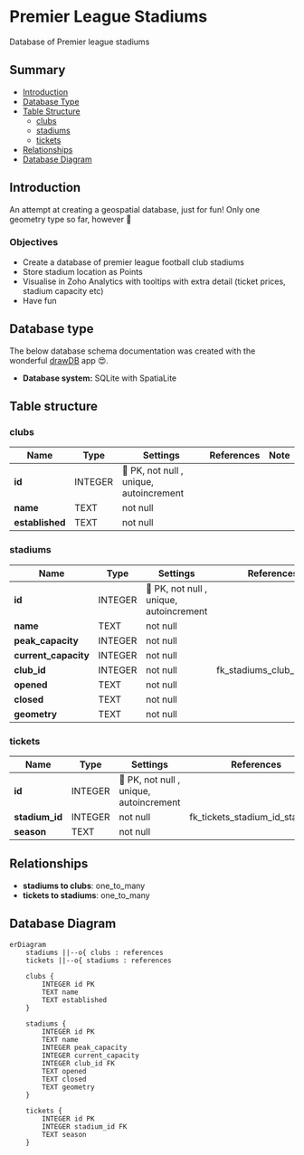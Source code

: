 # Premier League Stadiums

Database of Premier league stadiums

## Summary

- [Introduction](#introduction)
- [Database Type](#database-type)
- [Table Structure](#table-structure)
	- [clubs](#clubs)
	- [stadiums](#stadiums)
	- [tickets](#tickets)
- [Relationships](#relationships)
- [Database Diagram](#database-Diagram)

## Introduction
An attempt at creating a geospatial database, just for fun! Only one geometry type so far, however 🤔

### Objectives
- Create a database of premier league football club stadiums
- Store stadium location as Points
- Visualise in Zoho Analytics with tooltips with extra detail (ticket prices, stadium capacity etc)
- Have fun


## Database type
The below database schema documentation was created with the wonderful [drawDB](https://drawdb.vercel.app/editor) app 😍.  


- **Database system:** SQLite with SpatiaLite
## Table structure

### clubs

| Name        | Type          | Settings                      | References                    | Note                           |
|-------------|---------------|-------------------------------|-------------------------------|--------------------------------|
| **id** | INTEGER | 🔑 PK, not null , unique, autoincrement |  | |
| **name** | TEXT | not null  |  | |
| **established** | TEXT | not null  |  | | 


### stadiums

| Name        | Type          | Settings                      | References                    | Note                           |
|-------------|---------------|-------------------------------|-------------------------------|--------------------------------|
| **id** | INTEGER | 🔑 PK, not null , unique, autoincrement |  | |
| **name** | TEXT | not null  |  | |
| **peak_capacity** | INTEGER | not null  |  | |
| **current_capacity** | INTEGER | not null  |  | |
| **club_id** | INTEGER | not null  | fk_stadiums_club_id_clubs | |
| **opened** | TEXT | not null  |  | |
| **closed** | TEXT | not null  |  | |
| **geometry** | TEXT | not null  |  | | 


### tickets

| Name        | Type          | Settings                      | References                    | Note                           |
|-------------|---------------|-------------------------------|-------------------------------|--------------------------------|
| **id** | INTEGER | 🔑 PK, not null , unique, autoincrement |  | |
| **stadium_id** | INTEGER | not null  | fk_tickets_stadium_id_stadiums | |
| **season** | TEXT | not null  |  | | 


## Relationships

- **stadiums to clubs**: one_to_many
- **tickets to stadiums**: one_to_many

## Database Diagram

```mermaid
erDiagram
	stadiums ||--o{ clubs : references
	tickets ||--o{ stadiums : references

	clubs {
		INTEGER id PK
		TEXT name
		TEXT established
	}

	stadiums {
		INTEGER id PK
		TEXT name
		INTEGER peak_capacity
		INTEGER current_capacity
		INTEGER club_id FK
		TEXT opened
		TEXT closed
		TEXT geometry
	}

	tickets {
		INTEGER id PK
		INTEGER stadium_id FK
		TEXT season
	}
```